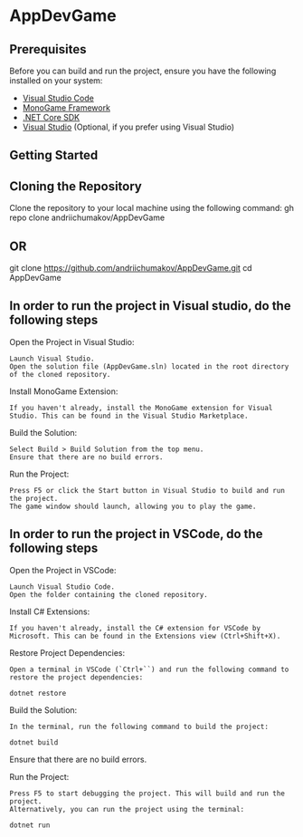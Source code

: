 # AppDevGame

## Prerequisites

Before you can build and run the project, ensure you have the following installed on your system:

- [Visual Studio Code](https://code.visualstudio.com/)
- [MonoGame Framework](https://www.monogame.net/downloads/)
- [.NET Core SDK](https://dotnet.microsoft.com/download)
- [Visual Studio](https://visualstudio.microsoft.com/) (Optional, if you prefer using Visual Studio)

## Getting Started

## Cloning the Repository

Clone the repository to your local machine using the following command:
gh repo clone andriichumakov/AppDevGame

## OR

git clone https://github.com/andriichumakov/AppDevGame.git
cd AppDevGame

## In order to run the project in Visual studio, do the following steps

Open the Project in Visual Studio:

    Launch Visual Studio.
    Open the solution file (AppDevGame.sln) located in the root directory of the cloned repository.

Install MonoGame Extension:

    If you haven't already, install the MonoGame extension for Visual Studio. This can be found in the Visual Studio Marketplace.

Build the Solution:

    Select Build > Build Solution from the top menu.
    Ensure that there are no build errors.

Run the Project:

    Press F5 or click the Start button in Visual Studio to build and run the project.
    The game window should launch, allowing you to play the game.

## In order to run the project in VSCode, do the following steps

Open the Project in VSCode:

    Launch Visual Studio Code.
    Open the folder containing the cloned repository.

Install C# Extensions:

    If you haven't already, install the C# extension for VSCode by Microsoft. This can be found in the Extensions view (Ctrl+Shift+X).

Restore Project Dependencies:

    Open a terminal in VSCode (`Ctrl+``) and run the following command to restore the project dependencies:

```
dotnet restore
```

Build the Solution:

    In the terminal, run the following command to build the project:

```
dotnet build
```

Ensure that there are no build errors.

Run the Project:

    Press F5 to start debugging the project. This will build and run the project.
    Alternatively, you can run the project using the terminal:

```
dotnet run
```
